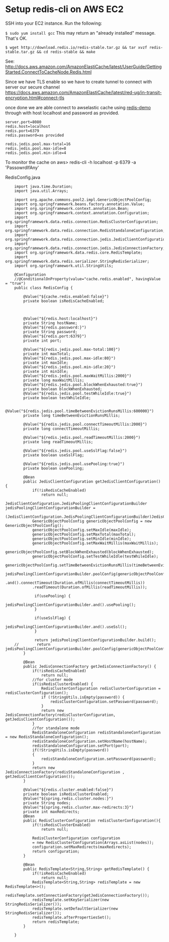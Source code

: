 # Setup redis-cli on AWS EC2

SSH into your EC2 instance. Run the following:

`$ sudo yum install gcc` This may return an "already installed" message. That's OK.

`$ wget http://download.redis.io/redis-stable.tar.gz && tar xvzf redis-stable.tar.gz && cd redis-stable && make `

See: http://docs.aws.amazon.com/AmazonElastiCache/latest/UserGuide/GettingStarted.ConnectToCacheNode.Redis.html

Since we have TLS enable so we have to create tunnel to connect with server our secure channel https://docs.aws.amazon.com/AmazonElastiCache/latest/red-ug/in-transit-encryption.html#connect-tls

once done we are able connect to awselastic cache using [redis-demo](https://github.com/zuned/springboot-redis-learn/tree/main/springboot-redis-jedis) through with host localhost and password as provided.

    server.port=8080
    redis.host=localhost
    redis.port=6379
    redis.password=as provided

    redis.jedis.pool.max-total=16
    redis.jedis.pool.max-idle=8
    redis.jedis.pool.min-idle=4

To monitor the cache on aws> redis-cli -h localhost -p 6379 -a 'PassowrdIfAny'


RedisConfig.java

        import java.time.Duration;
        import java.util.Arrays;

        import org.apache.commons.pool2.impl.GenericObjectPoolConfig;
        import org.springframework.beans.factory.annotation.Value;
        import org.springframework.context.annotation.Bean;
        import org.springframework.context.annotation.Configuration;
        import org.springframework.data.redis.connection.RedisClusterConfiguration;
        import org.springframework.data.redis.connection.RedisStandaloneConfiguration;
        import org.springframework.data.redis.connection.jedis.JedisClientConfiguration;
        import org.springframework.data.redis.connection.jedis.JedisConnectionFactory;
        import org.springframework.data.redis.core.RedisTemplate;
        import org.springframework.data.redis.serializer.StringRedisSerializer;
        import org.springframework.util.StringUtils;

        @Configuration
        //@ConditionalOnProperty(value="cache.redis.enabled", havingValue = "true")
        public class RedisConfig {

            @Value("${cache.redis.enabled:false}")
            private boolean isRedisCacheEnabled;



            @Value("${redis.host:localhost}")
            private String hostName;
            @Value("${redis.password:}")
            private String password;
            @Value("${redis.port:6379}")
            private int port;

            @Value("${redis.jedis.pool.max-total:100}")
            private int maxTotal;
            @Value("${redis.jedis.pool.max-idle:80}")
            private int maxIdle;
            @Value("${redis.jedis.pool.min-idle:20}")
            private int minIdle;
            @Value("${redis.jedis.pool.maxWaitMillis:2000}")
            private long maxWaitMillis;
            @Value("${redis.jedis.pool.blockWhenExhausted:true}")
            private boolean blockWhenExhausted;
            @Value("${redis.jedis.pool.testWhileIdle:true}")
            private boolean testWhileIdle;

            @Value("${redis.jedis.pool.timeBetweenEvictionRunsMillis:600000}")
            private long timeBetweenEvictionRunsMillis;

            @Value("${redis.jedis.pool.connectTimeoutMillis:2000}")
            private long connectTimeoutMillis;

            @Value("${redis.jedis.pool.readTimeoutMillis:2000}")
            private long readTimeoutMillis;

            @Value("${redis.jedis.pool.useSslFlag:false}")
            private boolean useSslFlag;

            @Value("${redis.jedis.pool.usePooling:true}")
            private boolean usePooling;

            @Bean
            public JedisClientConfiguration getJedisClientConfiguration() {
                if(!isRedisCacheEnabled)
                    return null;
                JedisClientConfiguration.JedisPoolingClientConfigurationBuilder jedisPoolingClientConfigurationBuilder =
                        (JedisClientConfiguration.JedisPoolingClientConfigurationBuilder)JedisClientConfiguration.builder();
                GenericObjectPoolConfig genericObjectPoolConfig = new GenericObjectPoolConfig();
                genericObjectPoolConfig.setMaxIdle(maxIdle);
                genericObjectPoolConfig.setMaxTotal(maxTotal);
                genericObjectPoolConfig.setMinIdle(minIdle);
                genericObjectPoolConfig.setMaxWaitMillis(maxWaitMillis);
                genericObjectPoolConfig.setBlockWhenExhausted(blockWhenExhausted);
                genericObjectPoolConfig.setTestWhileIdle(testWhileIdle);
                genericObjectPoolConfig.setTimeBetweenEvictionRunsMillis(timeBetweenEvictionRunsMillis);
                 jedisPoolingClientConfigurationBuilder.poolConfig(genericObjectPoolConfig)
                .and().connectTimeout(Duration.ofMillis(connectTimeoutMillis))
                .readTimeout(Duration.ofMillis(readTimeoutMillis));

                 if(usePooling) {
                     jedisPoolingClientConfigurationBuilder.and().usePooling();
                 }

                 if(useSslFlag) {
                     jedisPoolingClientConfigurationBuilder.and().useSsl();
                 }

                 return jedisPoolingClientConfigurationBuilder.build();
        //        return jedisPoolingClientConfigurationBuilder.poolConfig(genericObjectPoolConfig).build();
            }

            @Bean
            public JedisConnectionFactory getJedisConnectionFactory() {
                if(!isRedisCacheEnabled)
                    return null;
                //for cluster mode  
                if(isRedisClusterEnabled) {
                    RedisClusterConfiguration redisClusterConfiguration = redisClusterConfiguration();
                    if (!StringUtils.isEmpty(password)) {
                        redisClusterConfiguration.setPassword(password);
                    }
                    return new JedisConnectionFactory(redisClusterConfiguration, getJedisClientConfiguration());
                }
                //for standalone mode  
                RedisStandaloneConfiguration redisStandaloneConfiguration = new RedisStandaloneConfiguration();
                redisStandaloneConfiguration.setHostName(hostName);
                redisStandaloneConfiguration.setPort(port);
                if(!StringUtils.isEmpty(password))
                {
                    redisStandaloneConfiguration.setPassword(password);
                }
                return new JedisConnectionFactory(redisStandaloneConfiguration , getJedisClientConfiguration());
            }

            @Value("${redis.cluster.enabled:false}")
            private boolean isRedisClusterEnabled;
            @Value("${spring.redis.cluster.nodes:}")
            private String nodes;
            @Value("${spring.redis.cluster.max-redirects:3}")
            private int maxRedirects;
            @Bean
            public RedisClusterConfiguration redisClusterConfiguration(){
                if(!isRedisClusterEnabled)
                    return null;

                RedisClusterConfiguration configuration 
                = new RedisClusterConfiguration(Arrays.asList(nodes));
                configuration.setMaxRedirects(maxRedirects);
                return configuration;
            }

            @Bean
            public RedisTemplate<String,String> getRedisTemplate() {
                if(!isRedisCacheEnabled)
                    return null;
                RedisTemplate<String,String> redisTemplate = new RedisTemplate<>();
                redisTemplate.setConnectionFactory(getJedisConnectionFactory());
                redisTemplate.setKeySerializer(new StringRedisSerializer());
                redisTemplate.setDefaultSerializer(new StringRedisSerializer());
                redisTemplate.afterPropertiesSet();
                return redisTemplate;
            }

        }
